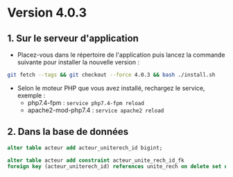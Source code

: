 # Version 4.0.3

## 1. Sur le serveur d'application

- Placez-vous dans le répertoire de l'application puis lancez la commande suivante
  pour installer la nouvelle version :

```bash
git fetch --tags && git checkout --force 4.0.3 && bash ./install.sh
```

- Selon le moteur PHP que vous avez installé, rechargez le service, exemple :
    - php7.4-fpm         : `service php7.4-fpm reload`
    - apache2-mod-php7.4 : `service apache2 reload`

## 2. Dans la base de données

```SQL
alter table acteur add acteur_uniterech_id bigint;

alter table acteur add constraint acteur_unite_rech_id_fk
foreign key (acteur_uniterech_id) references unite_rech on delete set null;
```